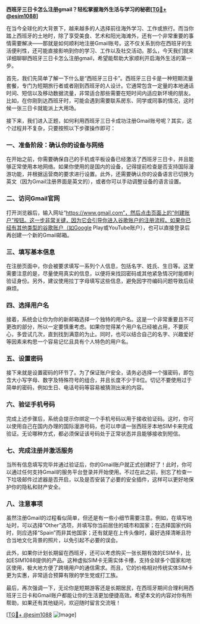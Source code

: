 **西班牙三日卡怎么注册gmail？轻松掌握海外生活与学习的秘密[[TG💪+ @esim1088](https://t.me/s/esim1088)]**

在当今全球化的大背景下，越来越多的人选择前往海外学习、工作或旅行。而当你踏上西班牙的土地时，除了享受美食、艺术和阳光海滩外，还有一个非常重要的事情需要解决——那就是如何顺利地注册Gmail账号。这不仅关系到你在西班牙的生活便利性，还可能直接影响到你的学习、工作以及社交活动。那么，今天我们就来详细聊聊西班牙三日卡怎么注册gmail，希望能帮助大家顺利开启海外生活的第一步。

首先，我们先简单了解一下什么是“西班牙三日卡”。西班牙三日卡是一种短期流量套餐，专门为短期旅行者或者刚到西班牙的人设计。它通常包含一定量的本地通话时间、短信以及移动数据流量，非常适合那些需要在短时间内适应新环境的朋友。比如，在你刚到达西班牙时，可能会遇到需要联系房东、同学或同事的情况，这时候一张三日卡就能派上大用场。

接下来，我们进入正题，如何利用西班牙三日卡成功注册Gmail账号呢？其实，这个过程并不复杂，只要按照以下步骤操作即可：

### **一、准备阶段：确认你的设备与网络**
在开始之前，你需要确保自己的手机或平板设备已经激活了西班牙三日卡，并且能够正常使用本地网络。如果你使用的是国内的设备，记得提前检查是否支持国际漫游功能，并根据运营商的要求进行设置。此外，还需要确认你的设备语言已切换为英文（因为Gmail注册界面是英文的），或者你可以手动调整设备的语言设置。

### **二、访问Gmail官网**
打开浏览器后，输入网址“https://www.gmail.com”，然后点击页面上的“创建账户”按钮。这一步非常关键，因为它会引导你进入谷歌账户的注册流程。如果你已经有其他类型的谷歌账户（如Google Play或YouTube账户），也可以直接登录后再创建一个新的Gmail邮箱。

### **三、填写基本信息**
在注册页面中，你会被要求填写一系列个人信息，包括名字、姓氏、生日等。这里需要注意的是，尽量使用真实的信息，以便将来找回密码或其他紧急情况时能顺利验证身份。另外，建议使用拉丁字母填写这些信息，避免因字符编码问题导致后续麻烦。

### **四、选择用户名**
接着，系统会让你为你的新邮箱选择一个独特的用户名。这是一个非常重要且不可更改的部分，所以一定要慎重考虑。如果你觉得某个用户名已经被占用，不要灰心，多尝试几次，直到找到满意的为止。同时，也可以结合自己的名字、兴趣爱好等因素来构思一个容易记忆且具有个人特色的用户名。

### **五、设置密码**
接下来就是设置密码的环节了。为了保证账户安全，请务必选择一个强密码，即包含大小写字母、数字及特殊符号的组合，并且长度不少于8位。切记不要使用过于简单的密码，例如生日、电话号码等容易被猜测出来的内容。

### **六、验证手机号码**
完成上述步骤后，系统会提示你绑定一个手机号码以用于接收验证码。这时，你可以使用自己在国内办理的国际漫游号码，也可以申请一张西班牙本地SIM卡来完成验证。无论哪种方式，都必须保证该号码处于正常状态并且能够接收到短信。

### **七、完成注册并激活服务**
当所有信息填写完毕并通过验证后，你的Gmail账户就正式创建好了！此时，你可以通过任何支持Gmail的服务平台登录并开始使用。不过在此之前，别忘了检查一下垃圾邮件过滤器是否开启，以及是否安装了必要的安全插件，这样可以更好地保护你的隐私和财产安全。

### **八、注意事项**
虽然注册Gmail的过程看似简单，但还是有一些小细节需要注意。例如，在填写地址时，可以选择“Other”选项，并填写你当前居住的城市和国家；在选择国家代码时，则应选择“Spain”而非其他国家；还有就是在上传头像时，最好选择清晰且符合当地文化背景的照片，以免引起不必要的误会。

此外，如果你计划长期留在西班牙，还可以考虑购买一张长期有效的ESIM卡，比如ESIM1088提供的产品。这种虚拟SIM卡无需实体卡槽，支持全球多个国家和地区使用，极大地方便了跨境用户的通信需求。而且，它的价格相对传统实体SIM卡更为实惠，非常适合预算有限的学生党或打工族。

最后，再次强调一下，无论你是短期游客还是长期居民，在西班牙期间合理利用西班牙三日卡和Gmail账户都能让你的生活更加便捷高效。希望本文的内容对你有所帮助，如果还有其他疑问，欢迎随时留言交流哦！

[[TG💪+ @esim1088](https://t.me/s/esim1088) ![Image](https://i.postimg.cc/4NQfJmqS/Snipaste-2025-05-13-00-14-12.png)]
